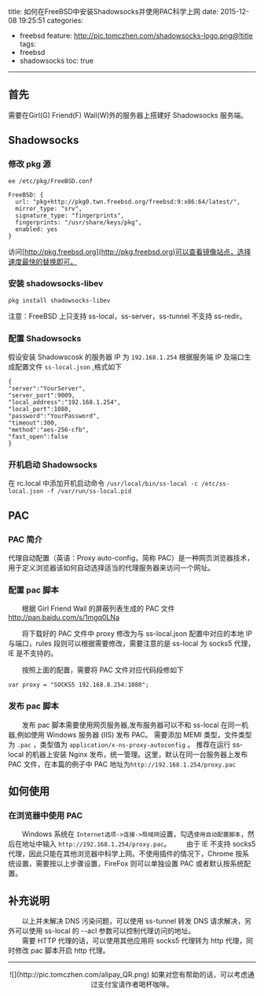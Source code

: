 title: 如何在FreeBSD中安装Shadowsocks并使用PAC科学上网
date: 2015-12-08 19:25:51
categories:
  - freebsd
feature: http://pic.tomczhen.com/shadowsocks-logo.png@!title
tags: 
  - freebsd
  - shadowsocks
toc: true
---
<H2 id="first">首先</h2>

需要在Girl(G) Friend(F) Wall(W)外的服务器上搭建好 Shadowsocks 服务端。

<h2 id="shadowsocks">Shadowsocks</h2>

<h3 id="pkg">修改 pkg 源</h3>

`ee /etc/pkg/FreeBSD.conf`

```
FreeBSD: {
  url: "pkg+http://pkg0.twn.freebsd.org/freebsd:9:x86:64/latest/",
  mirror_type: "srv",
  signature_type: "fingerprints",
  fingerprints: "/usr/share/keys/pkg",
  enabled: yes
}
```
访问[http://pkg.freebsd.org](http://pkg.freebsd.org)可以查看镜像站点，选择速度最快的替换即可。

<h3 id="install-shadowsocks">安装 shadowsocks-libev</h3>

`pkg install shadowsocks-libev`

注意：FreeBSD 上只支持 ss-local，ss-server，ss-tunnel 不支持 ss-redir。

<!-- more -->

<h3 id="config-shadowsocks">配置 Shadowsocks</h3>

假设安装 Shadowscosk 的服务器 IP 为 `192.168.1.254`
根据服务端 IP 及端口生成配置文件 `ss-local.json` ,格式如下
```
{
"server":"YourServer",
"server_port":9009,
"local_address":"192.168.1.254",
"local_port":1080,
"password":"YourPassword",
"timeout":300, 
"method":"aes-256-cfb",
"fast_open":false
}
```

<h3 id="auto-shadowsocks">开机启动 Shadowsocks</h3>

在 rc.local 中添加开机启动命令
`/usr/local/bin/ss-local -c /etc/ss-local.json -f /var/run/ss-local.pid`

<h2 id="pac">PAC</h2>

<h3 id="summary-pac">PAC 简介</h3>

代理自动配置（英语：Proxy auto-config，简称 PAC）是一种网页浏览器技术，用于定义浏览器该如何自动选择适当的代理服务器来访问一个网址。

<h3 id="config-pac">配置 pac 脚本</h3>

　　根据 Girl Friend Wall 的屏蔽列表生成的 PAC 文件 http://pan.baidu.com/s/1mgq0LNa

　　将下载好的 PAC 文件中 proxy 修改为与 ss-local.json 配置中对应的本地 IP 与端口，rules 段则可以根据需要修改，需要注意的是 ss-local 为 socks5 代理，IE 是不支持的。

　　按照上面的配置，需要将 PAC 文件对应代码段修如下

`var proxy = "SOCKS5 192.168.8.254:1080";`

<h3 id="putout-pac">发布 pac 脚本</h3>

　　发布 pac 脚本需要使用网页服务器,发布服务器可以不和 ss-local 在同一机器,例如使用 Windows 服务器 (IIS) 发布 PAC。
	需要添加 MEMI 类型，文件类型为 `.pac` ，类型值为 `application/x-ns-proxy-autoconfig` 。
	推荐在运行 ss-local 的机器上安装 Nginx 发布，统一管理。这里，默认在同一台服务器上发布 PAC 文件，在本篇的例子中 PAC 地址为`http://192.168.1.254/proxy.pac`

<h2 id="use-pac">如何使用</h2>

<h3 id="use-pac-web">在浏览器中使用 PAC</h3>

　　Windows 系统在 `Internet选项->连接->局域网`设置，勾选`使用自动配置脚本`，然后在地址中输入 `http://192.168.1.254/proxy.pac`。
　　由于 IE 不支持 socks5 代理，因此只能在其他浏览器中科学上网。不使用插件的情况下，Chrome 按系统设置，需要按以上步骤设置，FireFox 则可以单独设置 PAC 或者默认按系统配置。

<h2 id="ps">补充说明</h2>

　　以上并未解决 DNS 污染问题，可以使用 ss-tunnel 转发 DNS 请求解决，另外可以使用 ss-local 的 --acl 参数可以控制代理访问的地址。  
　　需要 HTTP 代理的话，可以使用其他应用将 socks5 代理转为 http 代理，同时修改 pac 脚本开启 http 代理。

-----

<div align="center">
![](http://pic.tomczhen.com/alipay_QR.png)  
如果对您有帮助的话，可以考虑通过支付宝请作者喝杯咖啡。
</div>